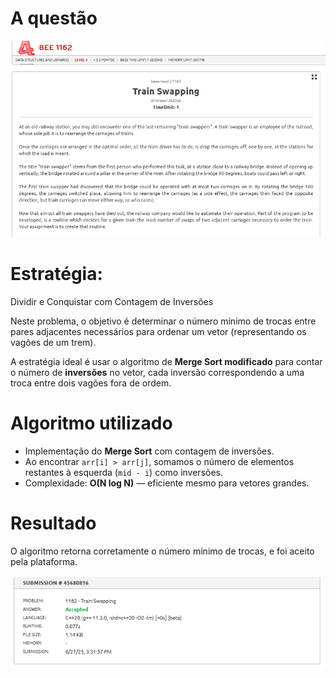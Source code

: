 # A questão

![1162_question](../../assets/1162_troca_de_trens/1162_question.png)

# Estratégia:

Dividir e Conquistar com Contagem de Inversões

Neste problema, o objetivo é determinar o número mínimo de trocas entre pares adjacentes necessários para ordenar um vetor (representando os vagões de um trem).

A estratégia ideal é usar o algoritmo de **Merge Sort modificado** para contar o número de **inversões** no vetor, cada inversão correspondendo a uma troca entre dois vagões fora de ordem.

# Algoritmo utilizado

- Implementação do **Merge Sort** com contagem de inversões.
- Ao encontrar `arr[i] > arr[j]`, somamos o número de elementos restantes à esquerda (`mid - i`) como inversões.
- Complexidade: **O(N log N)** — eficiente mesmo para vetores grandes.

# Resultado

O algoritmo retorna corretamente o número mínimo de trocas, e foi aceito pela plataforma.

![1162_accepted](../../assets/1162_troca_de_trens/1162_accepted.png)

